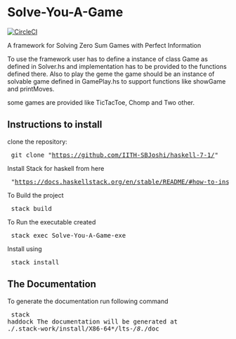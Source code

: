 # Solve-You-A-Game
[![CircleCI](https://circleci.com/gh/IITH-SBJoshi/haskell-7-1.svg?style=svg&circle-token=708be149818b6e98d35428b7a7e4bfa84feafb35)](https://circleci.com/gh/IITH-SBJoshi/haskell-7-1)

A framework for Solving Zero Sum Games with Perfect Information

To use the framework user has to define a instance of class Game as
defined in Solver.hs and implementation has to be provided to the functions
defined there. Also to play the geme the game should be an instance of solvable 
game defined in GamePlay.hs to support functions like showGame and printMoves. <br>

some games are provided like TicTacToe, Chomp and Two other.

## Instructions to install 
clone the repository:	<pre>
git clone "https://github.com/IITH-SBJoshi/haskell-7-1/"
</pre>

Install Stack for haskell from here <pre>
"https://docs.haskellstack.org/en/stable/README/#how-to-install"
</pre>

To Build the project <pre> 
stack build
</pre>

To Run the executable created <pre> 
stack exec Solve-You-A-Game-exe
</pre>

Install using <pre> stack install
</pre>

## The Documentation 
To generate the documentation run following command	<pre> 
stack haddock 
The documentation will be generated at ./.stack-work/install/X86-64*/lts-*/8.*/doc </pre> 

